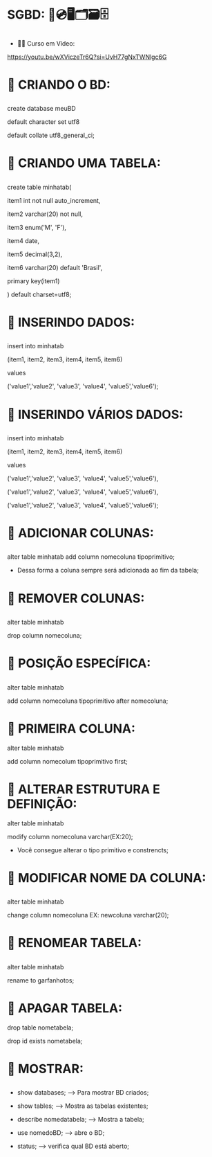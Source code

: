 # SGBD: 💾💿🖥️🗂️🗃️🗄️

##
- 🧑‍💻 Curso em Vídeo:

https://youtu.be/wXViczeTr6Q?si=UvH77gNxTWNlgc6G

##

# 📌 CRIANDO O BD:

##

create database meuBD

default character set utf8 

default collate utf8_general_ci;

##

# 📌 CRIANDO UMA TABELA:

##

create table minhatab(

item1 int not null auto_increment,

item2 varchar(20) not null,

item3 enum('M', 'F'),

item4 date,

item5 decimal(3,2),

item6 varchar(20) default 'Brasil',

primary key(item1)

) default charset=utf8;

##

# 📌 INSERINDO DADOS:

##

insert into minhatab  

(item1, item2, item3, item4, item5, item6) 

values 

('value1','value2', 'value3', 'value4', 'value5','value6'); 
 
##

# 📌 INSERINDO VÁRIOS DADOS:

##

insert into minhatab

(item1, item2, item3, item4, item5, item6) 

values 

('value1','value2', 'value3', 'value4', 'value5','value6'),

('value1','value2', 'value3', 'value4', 'value5','value6'),

('value1','value2', 'value3', 'value4', 'value5','value6'); 

##

# 📌 ADICIONAR COLUNAS: 

##

alter table minhatab 
add column nomecoluna tipoprimitivo; 

- Dessa forma a coluna sempre será adicionada ao fim da tabela; 


## 

##

# 📌 REMOVER COLUNAS: 

##

alter table minhatab

drop column nomecoluna; 


##

# 📌 POSIÇÃO ESPECÍFICA:

##

alter table minhatab 

add column nomecoluna tipoprimitivo after nomecoluna;

##

# 📌 PRIMEIRA COLUNA: 

alter table minhatab 

add column nomecolum tipoprimitivo first; 

##

# 📌 ALTERAR ESTRUTURA E DEFINIÇÃO:

alter table minhatab 

modify column nomecoluna varchar(EX:20); 

- Você consegue alterar o tipo primitivo e constrencts; 

##

# 📌 MODIFICAR NOME DA COLUNA:

## 

alter table minhatab 

change column nomecoluna EX: newcoluna varchar(20);

##

# 📌 RENOMEAR TABELA:

##

alter table minhatab 

rename to garfanhotos; 

##


# 📌 APAGAR TABELA:  

drop table nometabela; 

drop id exists nometabela; 

##

# 📌 MOSTRAR: 

##

- show databases; --> Para mostrar BD criados;
 
- show tables; --> Mostra as tabelas existentes; 

- describe nomedatabela; --> Mostra a tabela; 

- use nomedoBD; --> abre o BD; 

- status; --> verifica qual BD está aberto; 

